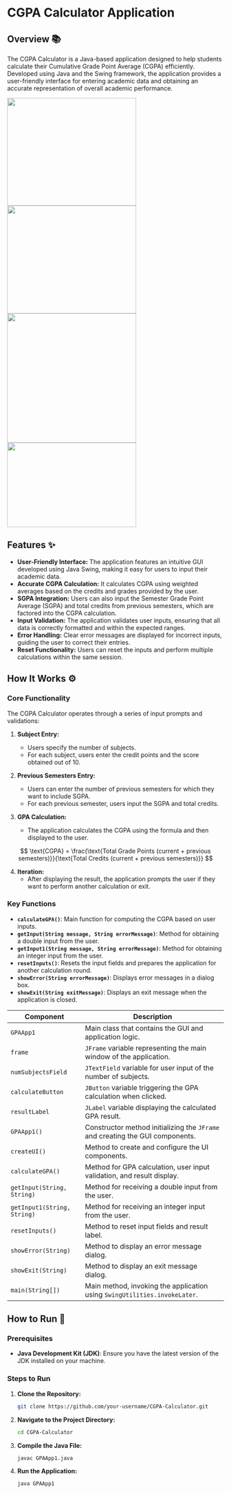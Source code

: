 # CGPA Calculator Application

## Overview 📚
The CGPA Calculator is a Java-based application designed to help students calculate their Cumulative Grade Point Average (CGPA) efficiently. Developed using Java and the Swing framework, the application provides a user-friendly interface for entering academic data and obtaining an accurate representation of overall academic performance.

<img src="https://github.com/user-attachments/assets/64045378-446a-4a68-b2e3-64c329fa4479" width="300" height="250" />
<img src="https://github.com/user-attachments/assets/f708f24c-9bc5-49d2-b8d7-31c967e3e4b8" width="300" height="250" />
<img src="https://github.com/user-attachments/assets/5c7c0420-20cc-496d-91aa-4eda3702f8db" width="300" heihgt="150" />
<img src="https://github.com/user-attachments/assets/19b7019e-e568-419f-959a-8f417b377cef" width="300" height="196" />



## Features ✨
- **User-Friendly Interface:** The application features an intuitive GUI developed using Java Swing, making it easy for users to input their academic data.
- **Accurate CGPA Calculation:** It calculates CGPA using weighted averages based on the credits and grades provided by the user.
- **SGPA Integration:** Users can also input the Semester Grade Point Average (SGPA) and total credits from previous semesters, which are factored into the CGPA calculation.
- **Input Validation:** The application validates user inputs, ensuring that all data is correctly formatted and within the expected ranges.
- **Error Handling:** Clear error messages are displayed for incorrect inputs, guiding the user to correct their entries.
- **Reset Functionality:** Users can reset the inputs and perform multiple calculations within the same session.

## How It Works ⚙️

### Core Functionality
The CGPA Calculator operates through a series of input prompts and validations:

1. **Subject Entry:**
   - Users specify the number of subjects.
   - For each subject, users enter the credit points and the score obtained out of 10.
   
2. **Previous Semesters Entry:**
   - Users can enter the number of previous semesters for which they want to include SGPA.
   - For each previous semester, users input the SGPA and total credits.

3. **GPA Calculation:**
   - The application calculates the CGPA using the formula and then displayed to the user.
     
$$
\text{CGPA} = \frac{\text{Total Grade Points (current + previous semesters)}}{\text{Total Credits (current + previous semesters)}}
$$

4. **Iteration:**
   - After displaying the result, the application prompts the user if they want to perform another calculation or exit.


### Key Functions
- **`calculateGPA()`**: Main function for computing the CGPA based on user inputs.
- **`getInput(String message, String errorMessage)`**: Method for obtaining a double input from the user.
- **`getInput1(String message, String errorMessage)`**: Method for obtaining an integer input from the user.
- **`resetInputs()`**: Resets the input fields and prepares the application for another calculation round.
- **`showError(String errorMessage)`**: Displays error messages in a dialog box.
- **`showExit(String exitMessage)`**: Displays an exit message when the application is closed.

| **Component**       | **Description**                                                                 |
|---------------------|---------------------------------------------------------------------------------|
| `GPAApp1`           | Main class that contains the GUI and application logic.                         |
| `frame`             | `JFrame` variable representing the main window of the application.              |
| `numSubjectsField`  | `JTextField` variable for user input of the number of subjects.                 |
| `calculateButton`   | `JButton` variable triggering the GPA calculation when clicked.                 |
| `resultLabel`       | `JLabel` variable displaying the calculated GPA result.                         |
| `GPAApp1()`         | Constructor method initializing the `JFrame` and creating the GUI components.   |
| `createUI()`        | Method to create and configure the UI components.                               |
| `calculateGPA()`    | Method for GPA calculation, user input validation, and result display.          |
| `getInput(String, String)` | Method for receiving a double input from the user.                       |
| `getInput1(String, String)`| Method for receiving an integer input from the user.                     |
| `resetInputs()`     | Method to reset input fields and result label.                                  |
| `showError(String)` | Method to display an error message dialog.                                      |
| `showExit(String)`  | Method to display an exit message dialog.                                       |
| `main(String[])`    | Main method, invoking the application using `SwingUtilities.invokeLater`.       |

## How to Run 🚀

### Prerequisites
- **Java Development Kit (JDK)**: Ensure you have the latest version of the JDK installed on your machine.

### Steps to Run
1. **Clone the Repository:**
   ```bash
   git clone https://github.com/your-username/CGPA-Calculator.git
   ```
2. **Navigate to the Project Directory:**
   ```bash
   cd CGPA-Calculator
   ```
3. **Compile the Java File:**
   ```bash
   javac GPAApp1.java
   ```
4. **Run the Application:**
   ```bash
   java GPAApp1
   ```


